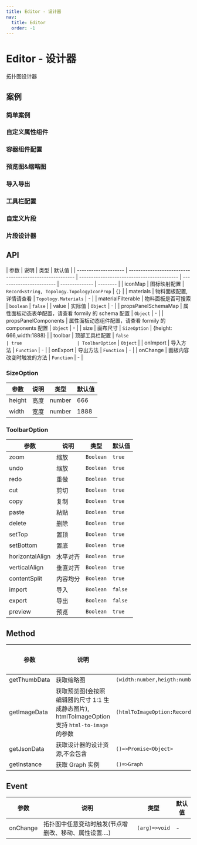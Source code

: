 ```yaml
---
title: Editor - 设计器
nav:
  title: Editor
  order: -1
---
```


# Editor - 设计器

拓扑图设计器

## 案例

### 简单案例

<code src="./demos/simple.tsx"></code>

### 自定义属性组件

<code src="./demos/custom-props.tsx" ></code>

### 容器组件配置

<code src="./demos/embed.tsx"></code>

### 预览图&缩略图

<code src="./demos/thumb.tsx"></code>

### 导入导出

<code src="./demos/import-export.tsx"></code>

### 工具栏配置

<code src="./demos/toolbar.tsx"></code>

### 自定义片段

<code src="./demos/snippet.tsx"></code>

### 片段设计器

<code src="./demos/snippet-designer.tsx"></code>

## API

| 参数                 | 说明                                                    | 类型                                       | 默认值                   |
| -------------------- | ------------------------------------------------------- | ------------------------------------------ | ------------------------ | -------------- | -------- |
| iconMap              | 图标映射配置                                            | `Record<string, Topology.TopologyIconProp` | `{}`                     |
| materials            | 物料面板配置,详情请查看                                 | `Topology.Materials`                       | -                        |
| materialFilterable   | 物料面板是否可搜索                                      | `boolean`                                  | `false`                  |
| value                | 实际值                                                  | `Object`                                   | -                        |
| propsPanelSchemaMap  | 属性面板动态表单配置，请查看 formily 的 schema 配置     | `Object`                                   | -                        |
| propsPanelComponents | 属性面板动态组件配置，请查看 formily 的 components 配置 | `Object`                                   | -                        |
| size                 | 画布尺寸                                                | `SizeOption`                               | {height: 666,width:1888} |
| toolbar              | 顶部工具栏配置                                          | `false                                     | true                     | ToolbarOption` | `Object` |
| onImport             | 导入方法                                                | `Function`                                 | -                        |
| onExport             | 导出方法                                                | `Function`                                 | -                        |
| onChange             | 画板内容改变时触发的方法                                | `Function`                                 | -                        |

### SizeOption

| 参数   | 说明 | 类型   | 默认值 |
| ------ | ---- | ------ | ------ |
| height | 高度 | number | 666    |
| width  | 宽度 | number | 1888   |

### ToolbarOption

| 参数            | 说明     | 类型      | 默认值  |
| --------------- | -------- | --------- | ------- |
| zoom            | 缩放     | `Boolean` | `true`  |
| undo            | 缩放     | `Boolean` | `true`  |
| redo            | 重做     | `Boolean` | `true`  |
| cut             | 剪切     | `Boolean` | `true`  |
| copy            | 复制     | `Boolean` | `true`  |
| paste           | 粘贴     | `Boolean` | `true`  |
| delete          | 删除     | `Boolean` | `true`  |
| setTop          | 置顶     | `Boolean` | `true`  |
| setBottom       | 置底     | `Boolean` | `true`  |
| horizontalAlign | 水平对齐 | `Boolean` | `true`  |
| verticalAlign   | 垂直对齐 | `Boolean` | `true`  |
| contentSplit    | 内容均分 | `Boolean` | `true`  |
| import          | 导入     | `Boolean` | `false` |
| export          | 导出     | `Boolean` | `false` |
| preview         | 预览     | `Boolean` | `true`  |

## Method

| 参数         | 说明                                                                                           | 类型                                                      | 默认值 |
| ------------ | ---------------------------------------------------------------------------------------------- | --------------------------------------------------------- | ------ |
| getThumbData | 获取缩略图                                                                                     | `(width:number,heigth:number)=>Promise<string>`           | -      |
| getImageData | 获取预览图(会按照编辑器的尺寸 1:1 生成静态图片), htmlToImageOption 支持 `html-to-image` 的参数 | `(htmlToImageOption:Record<string,any>)=>Promise<string>` | -      |
| getJsonData  | 获取设计器的设计资源,不会包含                                                                  | `()=>Promise<Object>`                                     | -      |
| getInstance  | 获取 Graph 实例                                                                                | `()=>Graph`                                               | -      |

## Event

| 参数     | 说明                                                   | 类型          | 默认值 |
| -------- | ------------------------------------------------------ | ------------- | ------ |
| onChange | 拓扑图中任意变动时触发(节点增删改、移动、属性设置....) | `(arg)=>void` | -      |
